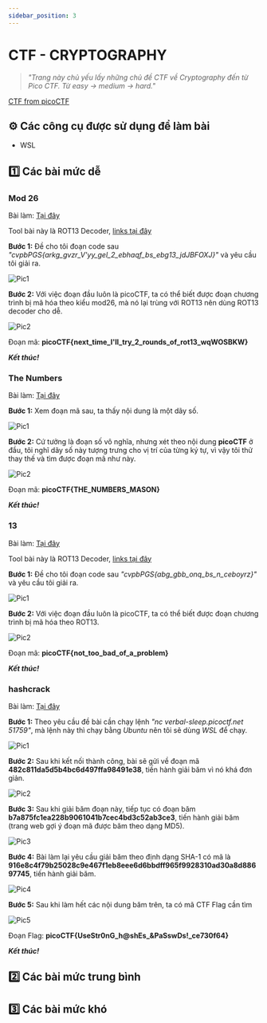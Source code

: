 ```yaml
---
sidebar_position: 3
---
```


# CTF - CRYPTOGRAPHY

> _"Trang này chủ yếu lấy những chủ đề CTF về Cryptography đến từ Pico CTF. Từ easy -> medium -> hard."_

[CTF from picoCTF](https://play.picoctf.org/)

## ⚙️ Các công cụ được sử dụng để làm bài

- WSL

## 1️⃣ Các bài mức dễ

### Mod 26

Bài làm: [Tại đây](https://play.picoctf.org/practice/challenge/144?page=5)

Tool bài này là ROT13 Decoder, [links tại đây](https://cryptii.com/pipes/rot13-decoder)

**Bước 1:** Đề cho tôi đoạn code sau *"cvpbPGS{arkg_gvzr_V'yy_gel_2_ebhaqf_bs_ebg13_jdJBFOXJ}"* và yêu cầu tôi giải ra.

![Pic1](../CTF/img/Cryptography/Mod26/1.png)

**Bước 2:** Với việc đoạn đầu luôn là picoCTF, ta có thể biết được đoạn chương trình bị mã hóa theo kiểu mod26, mà nó lại trùng với ROT13 nên dùng ROT13 decoder cho dễ.

![Pic2](../CTF/img/Cryptography/Mod26/2.png)

Đoạn mã: **picoCTF\{next_time_I'll_try_2_rounds_of_rot13_wqWOSBKW\}**

***Kết thúc!***

### The Numbers

Bài làm: [Tại đây](https://play.picoctf.org/practice/challenge/68?page=6)

**Bước 1:** Xem đoạn mã sau, ta thấy nội dung là một dãy số.

![Pic1](../CTF/img/Cryptography/Numbers/1.png)

**Bước 2:** Cứ tưởng là đoạn số vô nghĩa, nhưng xét theo nội dung **picoCTF** ở đầu, tôi nghĩ dãy số này tượng trưng cho vị trí của từng ký tự, vì vậy tôi thử thay thế và tìm được đoạn mã như này.

![Pic2](../CTF/img/Cryptography/Numbers/2.png)

Đoạn mã: **picoCTF\{THE_NUMBERS_MASON\}**

***Kết thúc!***

### 13

Bài làm: [Tại đây](https://play.picoctf.org/practice/challenge/62?page=6)

Tool bài này là ROT13 Decoder, [links tại đây](https://cryptii.com/pipes/rot13-decoder)

**Bước 1:** Đề cho tôi đoạn code sau *"cvpbPGS{abg_gbb_onq_bs_n_ceboyrz}"* và yêu cầu tôi giải ra.

![Pic1](../CTF/img/Cryptography/13/1.png)

**Bước 2:** Với việc đoạn đầu luôn là picoCTF, ta có thể biết được đoạn chương trình bị mã hóa theo ROT13.

![Pic2](../CTF/img/Cryptography/13/2.png)

Đoạn mã: **picoCTF\{not_too_bad_of_a_problem\}**

***Kết thúc!***

### hashcrack

Bài làm: [Tại đây](https://play.picoctf.org/practice/challenge/475?page=1)

**Bước 1:** Theo yêu cầu đề bài cần chạy lệnh *"nc verbal-sleep.picoctf.net 51759"*, mà lệnh này thì chạy bằng *Ubuntu* nên tôi sẽ dùng *WSL* để chạy.

![Pic1](../CTF/img/Cryptography/hashcrack/1.png)

**Bước 2:** Sau khi kết nối thành công, bài sẽ gửi về đoạn mã **482c811da5d5b4bc6d497ffa98491e38**, tiến hành giải băm vì nó khá đơn giản.

![Pic2](../CTF/img/Cryptography/hashcrack/2.png)

**Bước 3:** Sau khi giải băm đoạn này, tiếp tục có đoạn băm **b7a875fc1ea228b9061041b7cec4bd3c52ab3ce3**, tiến hành giải băm (trang web gợi ý đoạn mã được băm theo dạng MD5).

![Pic3](../CTF/img/Cryptography/hashcrack/3.png)

**Bước 4:** Bài làm lại yêu cầu giải băm theo định dạng SHA-1 có mã là **916e8c4f79b25028c9e467f1eb8eee6d6bbdff965f9928310ad30a8d88697745**, tiến hành giải băm.

![Pic4](../CTF/img/Cryptography/hashcrack/4.png)

**Bước 5:** Sau khi làm hết các nội dung băm trên, ta có mã CTF Flag cần tìm

![Pic5](../CTF/img/Cryptography/hashcrack/5.png)

Đoạn Flag: **picoCTF\{UseStr0nG_h@shEs_&PaSswDs!_ce730f64\}**

***Kết thúc!***

## 2️⃣ Các bài mức trung bình

## 3️⃣ Các bài mức khó

